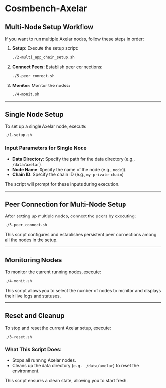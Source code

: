 # Cosmbench-Axelar

## Multi-Node Setup Workflow

If you want to run multiple Axelar nodes, follow these steps in order:

1. **Setup**: Execute the setup script:
   ```bash
   ./2-multi_app_chain_setup.sh
   ```

2. **Connect Peers**: Establish peer connections:
   ```bash
   ./5-peer_connect.sh
   ```

3. **Monitor**: Monitor the nodes:
   ```bash
   ./4-monit.sh
   ```

---

## Single Node Setup

To set up a single Axelar node, execute:

```bash
./1-setup.sh
```

### Input Parameters for Single Node

- **Data Directory**: Specify the path for the data directory (e.g., `/data/axelar`).
- **Node Name**: Specify the name of the node (e.g., `node1`).
- **Chain ID**: Specify the chain ID (e.g., `my-private-chain`).

The script will prompt for these inputs during execution.

---

## Peer Connection for Multi-Node Setup

After setting up multiple nodes, connect the peers by executing:

```bash
./5-peer_connect.sh
```

This script configures and establishes persistent peer connections among all the nodes in the setup.

---

## Monitoring Nodes

To monitor the current running nodes, execute:

```bash
./4-monit.sh
```

This script allows you to select the number of nodes to monitor and displays their live logs and statuses.

---

## Reset and Cleanup

To stop and reset the current Axelar setup, execute:

```bash
./3-reset.sh
```

### What This Script Does:
- Stops all running Axelar nodes.
- Cleans up the data directory (`e.g., /data/axelar`) to reset the environment.

This script ensures a clean state, allowing you to start fresh.